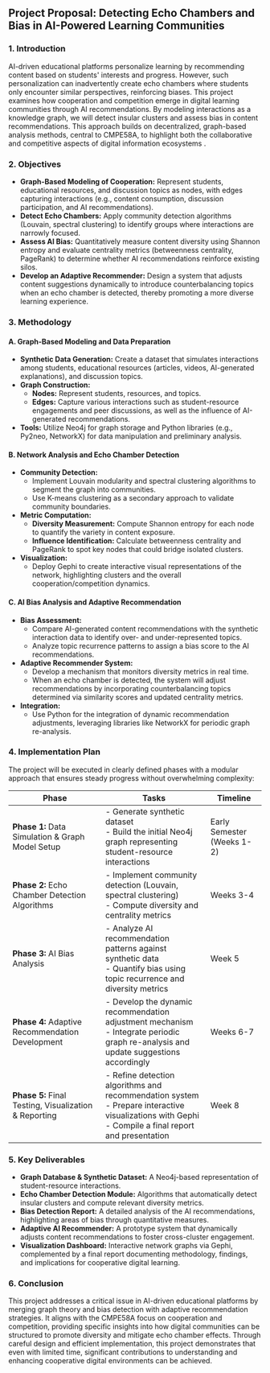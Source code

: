 ## **Project Proposal: Detecting Echo Chambers and Bias in AI-Powered Learning Communities**

### **1. Introduction**  
AI-driven educational platforms personalize learning by recommending content based on students' interests and progress. However, such personalization can inadvertently create echo chambers where students only encounter similar perspectives, reinforcing biases. This project examines how cooperation and competition emerge in digital learning communities through AI recommendations. By modeling interactions as a knowledge graph, we will detect insular clusters and assess bias in content recommendations. This approach builds on decentralized, graph-based analysis methods, central to CMPE58A, to highlight both the collaborative and competitive aspects of digital information ecosystems .

### **2. Objectives**  
- **Graph-Based Modeling of Cooperation:** Represent students, educational resources, and discussion topics as nodes, with edges capturing interactions (e.g., content consumption, discussion participation, and AI recommendations).  
- **Detect Echo Chambers:** Apply community detection algorithms (Louvain, spectral clustering) to identify groups where interactions are narrowly focused.  
- **Assess AI Bias:** Quantitatively measure content diversity using Shannon entropy and evaluate centrality metrics (betweenness centrality, PageRank) to determine whether AI recommendations reinforce existing silos.  
- **Develop an Adaptive Recommender:** Design a system that adjusts content suggestions dynamically to introduce counterbalancing topics when an echo chamber is detected, thereby promoting a more diverse learning experience.

### **3. Methodology**

#### **A. Graph-Based Modeling and Data Preparation**  
- **Synthetic Data Generation:** Create a dataset that simulates interactions among students, educational resources (articles, videos, AI-generated explanations), and discussion topics.  
- **Graph Construction:**  
  - **Nodes:** Represent students, resources, and topics.  
  - **Edges:** Capture various interactions such as student-resource engagements and peer discussions, as well as the influence of AI-generated recommendations.  
- **Tools:** Utilize Neo4j for graph storage and Python libraries (e.g., Py2neo, NetworkX) for data manipulation and preliminary analysis.

#### **B. Network Analysis and Echo Chamber Detection**  
- **Community Detection:**  
  - Implement Louvain modularity and spectral clustering algorithms to segment the graph into communities.  
  - Use K-means clustering as a secondary approach to validate community boundaries.
- **Metric Computation:**  
  - **Diversity Measurement:** Compute Shannon entropy for each node to quantify the variety in content exposure.  
  - **Influence Identification:** Calculate betweenness centrality and PageRank to spot key nodes that could bridge isolated clusters.
- **Visualization:**  
  - Deploy Gephi to create interactive visual representations of the network, highlighting clusters and the overall cooperation/competition dynamics.

#### **C. AI Bias Analysis and Adaptive Recommendation**  
- **Bias Assessment:**  
  - Compare AI-generated content recommendations with the synthetic interaction data to identify over- and under-represented topics.  
  - Analyze topic recurrence patterns to assign a bias score to the AI recommendations.
- **Adaptive Recommender System:**  
  - Develop a mechanism that monitors diversity metrics in real time.  
  - When an echo chamber is detected, the system will adjust recommendations by incorporating counterbalancing topics determined via similarity scores and updated centrality metrics.
- **Integration:**  
  - Use Python for the integration of dynamic recommendation adjustments, leveraging libraries like NetworkX for periodic graph re-analysis.

### **4. Implementation Plan**

The project will be executed in clearly defined phases with a modular approach that ensures steady progress without overwhelming complexity:

| **Phase**           | **Tasks**                                                                                          | **Timeline**                      |
|---------------------|----------------------------------------------------------------------------------------------------|-----------------------------------|
| **Phase 1:** Data Simulation & Graph Model Setup | - Generate synthetic dataset<br>- Build the initial Neo4j graph representing student-resource interactions | Early Semester (Weeks 1-2)        |
| **Phase 2:** Echo Chamber Detection Algorithms   | - Implement community detection (Louvain, spectral clustering)<br>- Compute diversity and centrality metrics | Weeks 3-4                       |
| **Phase 3:** AI Bias Analysis                      | - Analyze AI recommendation patterns against synthetic data<br>- Quantify bias using topic recurrence and diversity metrics | Week 5                          |
| **Phase 4:** Adaptive Recommendation Development  | - Develop the dynamic recommendation adjustment mechanism<br>- Integrate periodic graph re-analysis and update suggestions accordingly | Weeks 6-7                       |
| **Phase 5:** Final Testing, Visualization & Reporting | - Refine detection algorithms and recommendation system<br>- Prepare interactive visualizations with Gephi<br>- Compile a final report and presentation | Week 8                          |

### **5. Key Deliverables**  
- **Graph Database & Synthetic Dataset:** A Neo4j-based representation of student-resource interactions.  
- **Echo Chamber Detection Module:** Algorithms that automatically detect insular clusters and compute relevant diversity metrics.  
- **Bias Detection Report:** A detailed analysis of the AI recommendations, highlighting areas of bias through quantitative measures.  
- **Adaptive AI Recommender:** A prototype system that dynamically adjusts content recommendations to foster cross-cluster engagement.  
- **Visualization Dashboard:** Interactive network graphs via Gephi, complemented by a final report documenting methodology, findings, and implications for cooperative digital learning.

### **6. Conclusion**  
This project addresses a critical issue in AI-driven educational platforms by merging graph theory and bias detection with adaptive recommendation strategies. It aligns with the CMPE58A focus on cooperation and competition, providing specific insights into how digital communities can be structured to promote diversity and mitigate echo chamber effects. Through careful design and efficient implementation, this project demonstrates that even with limited time, significant contributions to understanding and enhancing cooperative digital environments can be achieved.
